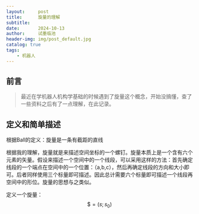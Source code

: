 ```yaml
---
layout:     post
title:      旋量的理解
subtitle:   
date:       2024-10-13
author:     试墨临池
header-img: img/post_default.jpg
catalog: true
tags:
    - 机器人
---
```


## 前言
> 最近在学机器人机构学基础的时候遇到了旋量这个概念，开始没搞懂，查了一些资料之后有了一点理解，在此记录。

## 定义和简单描述

根据Ball的定义：旋量是一条有截距的直线

根据我的理解，旋量就是来描述空间坐标的一个螺钉。旋量本质上是一个含有六个元素的矢量。假设来描述一个空间中的一个线段，可以采用这样的方法：首先确定线段的一个端点在空间中的一个位置：（a,b,c），然后再确定线段的方向和大小即可。后者同样使用三个标量即可描述。因此总计需要六个标量即可描述一个线段再空间中的形位。旋量的思想与之类似。

定义一个旋量：
$$ \$ = (s;s_0) $$